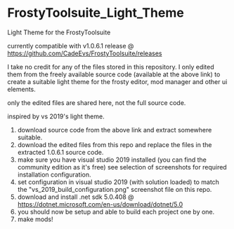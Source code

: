 # FrostyToolsuite_Light_Theme
Light Theme for the FrostyToolsuite

currently compatible with v1.0.6.1 release @ https://github.com/CadeEvs/FrostyToolsuite/releases

I take no credit for any of the files stored in this repository. I only edited them from the freely available source code (available at the above link)
to create a suitable light theme for the frosty editor, mod manager and other ui elements.

only the edited files are shared here, not the full source code.

inspired by vs 2019's light theme.

1. download source code from the above link and extract somewhere suitable.
2. download the edited files from this repo and replace the files in the extracted 1.0.6.1 source code.
3. make sure you have visual studio 2019 installed (you can find the community edition as it's free) see selection of screenshots for required installation configuration.
4. set configuration in visual studio 2019 (with solution loaded) to match the "vs_2019_build_configuration.png" screenshot file on this repo.
5. download and install .net sdk 5.0.408 @ https://dotnet.microsoft.com/en-us/download/dotnet/5.0
6. you should now be setup and able to build each project one by one.
7. make mods!
